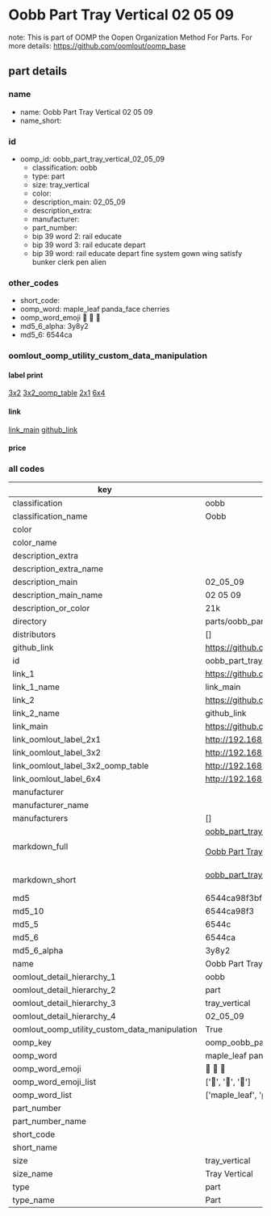 # Oobb Part Tray Vertical 02 05 09  

note: This is part of OOMP the Oopen Organization Method For Parts. For more details: https://github.com/oomlout/oomp_base

##  part details





### name
* name: Oobb Part Tray Vertical 02 05 09
* name_short: 
### id
* oomp_id: oobb_part_tray_vertical_02_05_09
  * classification: oobb
  * type: part
  * size: tray_vertical
  * color: 
  * description_main: 02_05_09
  * description_extra: 
  * manufacturer: 
  * part_number: 
  * bip 39 word 2: rail educate
  * bip 39 word 3: rail educate depart
  * bip 39 word: rail educate depart fine system gown wing satisfy bunker clerk pen alien

### other_codes
* short_code: 
* oomp_word: maple_leaf panda_face cherries
* oomp_word_emoji :maple_leaf: :panda_face: :cherries:
* md5_6_alpha: 3y8y2
* md5_6: 6544ca






### oomlout_oomp_utility_custom_data_manipulation
#### label print
[3x2](http://192.168.1.245:1112/?label=oomp%203y8y2)
[3x2_oomp_table](http://192.168.1.107:1112/?label=oomp%203y8y2)
[2x1](http://192.168.1.242:1112/?label=oomp%203y8y2)
[6x4](http://192.168.1.55:1112/?label=oomp%203y8y2)    

#### link

[link_main](https://github.com/oomlout/oomlout_oomp_current_version_messy/tree/main/parts/oobb_part_tray_vertical_02_05_09) [github_link](https://github.com/oomlout/oomlout_oomp_part_src/tree/main/parts/oobb_part_tray_vertical_02_05_09)                             

#### price







### all codes 
| key | value |  
| --- | --- |  
| classification | oobb |  
| classification_name | Oobb |  
| color |  |  
| color_name |  |  
| description_extra |  |  
| description_extra_name |  |  
| description_main | 02_05_09 |  
| description_main_name | 02 05 09 |  
| description_or_color | 21k |  
| directory | parts/oobb_part_tray_vertical_02_05_09 |  
| distributors | [] |  
| github_link | https://github.com/oomlout/oomlout_oomp_part_src/tree/main/parts/oobb_part_tray_vertical_02_05_09 |  
| id | oobb_part_tray_vertical_02_05_09 |  
| link_1 | https://github.com/oomlout/oomlout_oomp_current_version_messy/tree/main/parts/oobb_part_tray_vertical_02_05_09 |  
| link_1_name | link_main |  
| link_2 | https://github.com/oomlout/oomlout_oomp_part_src/tree/main/parts/oobb_part_tray_vertical_02_05_09 |  
| link_2_name | github_link |  
| link_main | https://github.com/oomlout/oomlout_oomp_current_version_messy/tree/main/parts/oobb_part_tray_vertical_02_05_09 |  
| link_oomlout_label_2x1 | http://192.168.1.242:1112/?label=oomp%203y8y2 |  
| link_oomlout_label_3x2 | http://192.168.1.245:1112/?label=oomp%203y8y2 |  
| link_oomlout_label_3x2_oomp_table | http://192.168.1.107:1112/?label=oomp%203y8y2 |  
| link_oomlout_label_6x4 | http://192.168.1.55:1112/?label=oomp%203y8y2 |  
| manufacturer |  |  
| manufacturer_name |  |  
| manufacturers | [] |  
| markdown_full | [oobb_part_tray_vertical_02_05_09](https://github.com/oomlout/oomlout_oomp_current_version_messy/tree/main/parts/oobb_part_tray_vertical_02_05_09)<br>[](https://github.com/oomlout/oomlout_oomp_current_version_messy/tree/main/parts/oobb_part_tray_vertical_02_05_09)<br>[Oobb Part Tray Vertical 02 05 09](https://github.com/oomlout/oomlout_oomp_current_version_messy/tree/main/parts/oobb_part_tray_vertical_02_05_09)<br><br> |  
| markdown_short | [oobb_part_tray_vertical_02_05_09](https://github.com/oomlout/oomlout_oomp_current_version_messy/tree/main/parts/oobb_part_tray_vertical_02_05_09)<br><br> |  
| md5 | 6544ca98f3bf5f7594ee656c7591a587 |  
| md5_10 | 6544ca98f3 |  
| md5_5 | 6544c |  
| md5_6 | 6544ca |  
| md5_6_alpha | 3y8y2 |  
| name | Oobb Part Tray Vertical 02 05 09 |  
| oomlout_detail_hierarchy_1 | oobb |  
| oomlout_detail_hierarchy_2 | part |  
| oomlout_detail_hierarchy_3 | tray_vertical |  
| oomlout_detail_hierarchy_4 | 02_05_09 |  
| oomlout_oomp_utility_custom_data_manipulation | True |  
| oomp_key | oomp_oobb_part_tray_vertical_02_05_09 |  
| oomp_word | maple_leaf panda_face cherries |  
| oomp_word_emoji | :maple_leaf: :panda_face: :cherries: |  
| oomp_word_emoji_list | [':maple_leaf:', ':panda_face:', ':cherries:'] |  
| oomp_word_list | ['maple_leaf', 'panda_face', 'cherries'] |  
| part_number |  |  
| part_number_name |  |  
| short_code |  |  
| short_name |  |  
| size | tray_vertical |  
| size_name | Tray Vertical |  
| type | part |  
| type_name | Part |  
